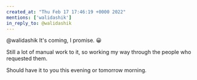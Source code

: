 ```yaml
---
created_at: "Thu Feb 17 17:46:19 +0000 2022"
mentions: ['walidashik']
in_reply_to: @walidashik
---
```


@walidashik It's coming, I promise. 😀

Still a lot of manual work to it, so working my way through the people who requested them. 

Should have it to you this evening or tomorrow morning.